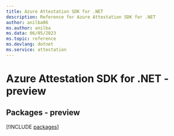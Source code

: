 ```yaml
---
title: Azure Attestation SDK for .NET
description: Reference for Azure Attestation SDK for .NET
author: anilba06
ms.author: anilba
ms.data: 06/05/2023
ms.topic: reference
ms.devlang: dotnet
ms.service: attestation
---
```

# Azure Attestation SDK for .NET - preview
## Packages - preview
[!INCLUDE [packages](attestation-index.md)]